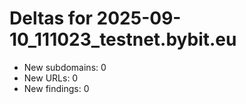 # Deltas for 2025-09-10_111023_testnet.bybit.eu
- New subdomains: 0
- New URLs: 0
- New findings: 0
